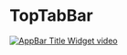 # TopTabBar

[![AppBar Title Widget video](https://img.youtube.com/vi/4FnHxKE53NY/0.jpg)](https://youtu.be/4FnHxKE53NY "How to use TabBar in Flutter?")

